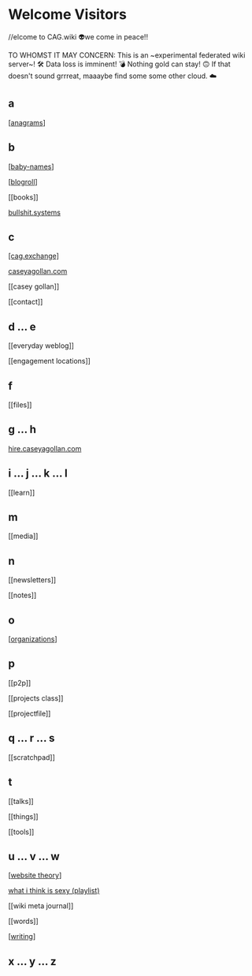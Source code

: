 # Welcome Visitors

\/\/elcome to CAG.wiki 👽we come in peace!!

TO WHOMST IT MAY CONCERN: This is an ~experimental federated wiki server~! 🛠 Data loss is imminent! 💣 Nothing gold can stay! 🙃 If that doesn't sound grrreat, maaaybe find some some other cloud. ☁️

## a

[[anagrams]]

## b

[[baby-names]]

[[blogroll]]

[[books]]

[bullshit.systems](https://bullshit.systems)

## c

[[cag.exchange]](https://)

[caseyagollan.com](https://)

[[casey gollan]]

[[contact]]

## d ... e

[[everyday weblog]]

[[engagement locations]]

## f

[[files]]

## g ... h

[hire.caseyagollan.com](https://)

## i ... j ... k ... l

[[learn]]

## m

[[media]]

## n

[[newsletters]]

[[notes]]

## o

[[organizations]]

## p

[[p2p]]

[[projects class]]

[[projectfile]]

## q ... r ... s

[[scratchpad]]

## t

[[talks]]

[[things]]

[[tools]]

## u ... v ... w

[[website theory]]

[what i think is sexy (playlist)]()

[[wiki meta journal]]

[[words]]

[[writing]]

## x ... y ... z

[//begin]: # "Autogenerated link references for markdown compatibility"
[anagrams]: _site/anagrams "Anagrams"
[baby-names]: _site/baby-names "Baby Names"
[blogroll]: _site/blogroll "Blogroll"
[organizations]: _site/organizations "Organizations"
[website theory]: _site/website-theory "Website Theory"
[writing]: _site/writing "Writing"
[//end]: # "Autogenerated link references"